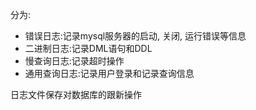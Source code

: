 分为:
- 错误日志:记录mysql服务器的启动, 关闭, 运行错误等信息
- 二进制日志:记录DML语句和DDL
- 慢查询日志:记录超时操作
- 通用查询日志:记录用户登录和记录查询信息

日志文件保存对数据库的跟新操作
